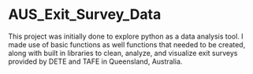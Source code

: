 # AUS_Exit_Survey_Data
This project was initially done to explore python as a data analysis tool. I made use of basic functions as well functions that needed to be created, along with built in libraries to clean, analyze, and visualize exit surveys provided by DETE and TAFE in Queensland, Australia. 
